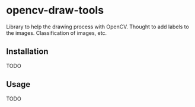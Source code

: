 # opencv-draw-tools
Library to help the drawing process with OpenCV. Thought to add labels to the images. Classification of images, etc.

## Installation

TODO

## Usage

TODO
